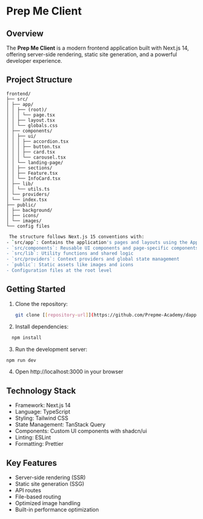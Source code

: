 # Prep Me Client

## Overview

The **Prep Me Client** is a modern frontend application built with Next.js 14, offering server-side rendering, static site generation, and a powerful developer experience.

## Project Structure
```
frontend/
├── src/
│ ├── app/
│ │ ├── (root)/
│ │ │ └── page.tsx
│ │ ├── layout.tsx
│ │ └── globals.css
│ ├── components/
│ │ ├── ui/
│ │ │ ├── accordion.tsx
│ │ │ ├── button.tsx
│ │ │ ├── card.tsx
│ │ │ └── carousel.tsx
│ │ └── landing-page/
│ │ ├── sections/
│ │ ├── Feature.tsx
│ │ └── InfoCard.tsx
│ ├── lib/
│ │ └── utils.ts
│ └── providers/
│ └── index.tsx
├── public/
│ ├── background/
│ ├── icons/
│ └── images/
└── config files
```

```bash
 The structure follows Next.js 15 conventions with:
- `src/app`: Contains the application's pages and layouts using the App Router
- `src/components`: Reusable UI components and page-specific components
- `src/lib`: Utility functions and shared logic
- `src/providers`: Context providers and global state management
- `public`: Static assets like images and icons
- Configuration files at the root level
```

## Getting Started

1. Clone the repository:

   ```bash
   git clone [[repository-url]](https://github.com/Prepme-Academy/dapp.git)
   ```

2. Install dependencies:

```bash
  npm install
```

3. Run the development server:

```bash
npm run dev
```

4. Open http://localhost:3000 in your browser

## Technology Stack

- Framework: Next.js 14
- Language: TypeScript
- Styling: Tailwind CSS
- State Management: TanStack Query
- Components: Custom UI components with shadcn/ui
- Linting: ESLint
- Formatting: Prettier

## Key Features

- Server-side rendering (SSR)
- Static site generation (SSG)
- API routes
- File-based routing
- Optimized image handling
- Built-in performance optimization